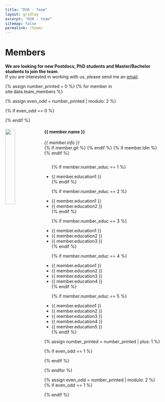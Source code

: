 ```yaml
---
title: "DSR - Team"
layout: gridlay
excerpt: "DSR - team"
sitemap: false
permalink: /team/
---
```


<link rel="stylesheet" href="https://use.fontawesome.com/releases/v5.0.13/css/all.css" integrity="sha384-DNOHZ68U8hZfKXOrtjWvjxusGo9WQnrNx2sqG0tfsghAvtVlRW3tvkXWZh58N9jp" crossorigin="anonymous">

# Members

**We are looking for new Postdocs, PhD students and Master/Bachelor students to join the team**.<br>
If you are interested in working with us, please send me an [email](mailto:jtpaulo@inesctec.pt).

{% assign number_printed = 0 %}
{% for member in site.data.team_members %}

{% assign even_odd = number_printed | modulo: 2 %}

{% if even_odd == 0 %}
<div class="row">
{% endif %}

<div class="col-sm-6 clearfix">
  <img src="{{ site.url }}{{ site.baseurl }}/images/teampic/{{ member.photo }}" class="img-responsive" width="25%" style="float: left" />
  <h4>{{ member.name }}</h4>
  <i>{{ member.info }}</i><br>
  <span><a href="mailto:{{ member.email }}"><i class="fas fa-envelope fa-lg"></i></a></span>
  {% if member.git %} <span><a href="{{ member.git }}"><i class="fab fa-github fa-lg"></i></a></span> {% endif %}
  {% if member.ldin %} <span><a href="{{ member.ldin }}"><i class="fab fa-linkedin-in fa-lg"></i></a></span> {% endif %}
  <ul style="overflow: hidden">
  
  {% if member.number_educ == 1 %}
  <li> {{ member.education1 }} </li>
  {% endif %}
  
  {% if member.number_educ == 2 %}
  <li> {{ member.education1 }} </li>
  <li> {{ member.education2 }} </li>
  {% endif %}
  
  {% if member.number_educ == 3 %}
  <li> {{ member.education1 }} </li>
  <li> {{ member.education2 }} </li>
  <li> {{ member.education3 }} </li>
  {% endif %}
  
  {% if member.number_educ == 4 %}
  <li> {{ member.education1 }} </li>
  <li> {{ member.education2 }} </li>
  <li> {{ member.education3 }} </li>
  <li> {{ member.education4 }} </li>
  {% endif %}
 
  {% if member.number_educ == 5 %}
  <li> {{ member.education1 }} </li>
  <li> {{ member.education2 }} </li>
  <li> {{ member.education3 }} </li>
  <li> {{ member.education4 }} </li>
  <li> {{ member.education5 }} </li>
  {% endif %}
  
  </ul>
</div>

{% assign number_printed = number_printed | plus: 1 %}

{% if even_odd == 1 %}
</div>
{% endif %}

{% endfor %}

{% assign even_odd = number_printed | modulo: 2 %}
{% if even_odd == 1 %}
</div>
{% endif %}

<!--
## Other Members
<table align="center" style="width:100%">
<tr>
    <th>Master Students</th> 
    <th>Bachelor Students</th>
  </tr>
  <tr>
    <td>Paulo Araújo</td>
    <td></td>
  </tr>
  <tr>
    <td></td>
    <td></td>
  </tr>
</table>


## Previous Members
<table align="center" style="width:100%">
<tr><th>Visitors</th>
    <th>Master Students</th> 
    <th>Bachelor Students</th>
  </tr>
  <tr>
    <td></td>
    <td></td>
    <td>Pedro Reis, 2012/2013</td>
  </tr>
</table> 

-->





